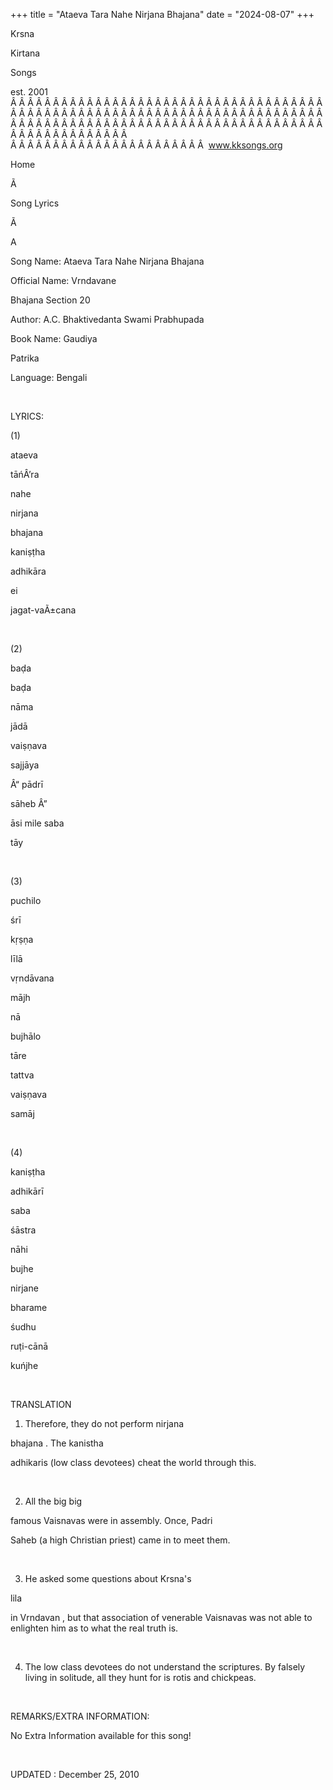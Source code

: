 +++ 
title = "Ataeva Tara Nahe Nirjana Bhajana"
date = "2024-08-07"
+++

Krsna
 
Kirtana
 
Songs

est. 2001
Â Â Â Â Â Â Â Â Â Â Â Â Â Â Â Â Â Â Â Â Â Â Â Â Â Â Â Â Â Â Â Â Â Â Â Â Â Â Â Â Â Â Â Â Â Â Â Â Â Â Â Â Â Â Â Â Â Â Â Â Â Â Â Â Â Â Â Â Â Â Â Â Â Â Â Â Â Â Â Â Â Â Â Â Â Â Â Â Â Â Â Â Â Â Â Â Â Â Â Â Â Â Â Â Â Â Â Â Â Â Â Â Â Â Â Â Â Â Â Â Â Â Â Â Â  
Â Â Â Â Â Â Â Â Â Â Â Â Â Â Â Â Â Â Â Â Â Â Â  
www.kksongs.org








Home
 
Ã 
 
Song Lyrics
 
Ã 
 
A




Song Name: 
Ataeva Tara Nahe Nirjana Bhajana




Official Name: 
Vrndavane
 
Bhajana
 Section 20


Author: 
A.C. 
Bhaktivedanta
 Swami 
Prabhupada


Book Name: 
Gaudiya


Patrika


Language: 
Bengali




 


LYRICS:


(1)


ataeva
 
tāńÂ’ra
 
nahe
 
nirjana
 
bhajana


kaniṣṭha
 
adhikāra
 
ei
 
jagat-vaÃ±cana


 


(2)


baḍa
 
baḍa
 
nāma
 
jādā


vaiṣṇava
 
sajjāya


Â“
pādrī
 
sāheb
Â”

āsi
 mile 
saba
 
tāy


 


(3)


puchilo
 
śrī
 
kṛṣṇa
 
līlā


vṛndāvana
 
mājh


nā
 
bujhālo
 
tāre
 
tattva
 
vaiṣṇava
 
samāj


 


(4)


kaniṣṭha
 
adhikārī
 
saba
 
śāstra
 
nāhi
 
bujhe


nirjane
 
bharame
 
śudhu
 
ruṭi-cānā


kuńjhe


 


TRANSLATION


1) Therefore, they do not perform 
nirjana
 
bhajana
. The 
kanistha
 
adhikaris
 (low class
devotees) cheat the world through this.


 


2) All the big 
big

famous 
Vaisnavas
 were in assembly. Once, 
Padri
 
Saheb
 (a high Christian
priest) came in to meet them.


 


3) He asked some questions about 
Krsna's
 
lila

in 
Vrndavan
, but that association of venerable 
Vaisnavas
 was not able to enlighten him as to what the real
truth is.


 


4) The low class devotees do not
understand the scriptures. By falsely living in solitude, all they hunt for is 
rotis
 and chickpeas.


 


REMARKS/EXTRA INFORMATION:


No Extra
Information available for this song!


 


UPDATED
:
 December 25, 2010